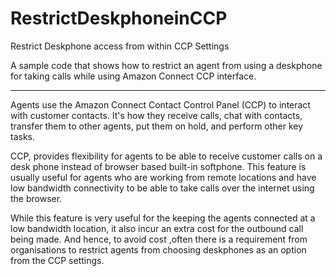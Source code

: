 # RestrictDeskphoneinCCP
 Restrict Deskphone access from within CCP Settings

A sample code that shows how to restrict an agent from using a deskphone for taking calls while using Amazon Connect CCP interface.

----

Agents use the Amazon Connect Contact Control Panel (CCP) to interact with customer contacts. It's how they receive calls, chat with contacts, transfer them to other agents, put them on hold, and perform other key tasks.

CCP, provides flexibility for agents to be able to receive customer calls on a desk phone instead of browser based built-in softphone. This feature is usually useful for agents who are working from remote locations and have low bandwidth connectivity to be able to take calls over the internet using the browser.

While this feature is very useful for the keeping the agents connected at a low bandwidth location, it also incur an extra cost for the outbound call being made. And hence, to avoid cost ,often there is a requirement from organisations to restrict agents from choosing deskphones as an option from the CCP settings.
